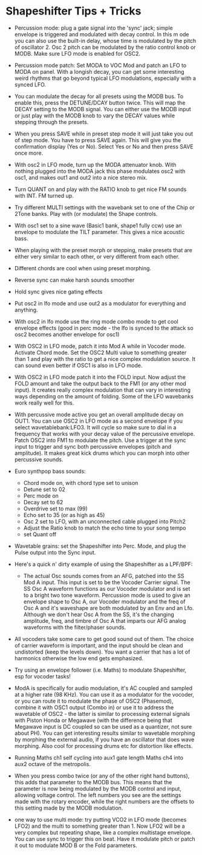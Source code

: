 Shapeshifter Tips + Tricks
==========================

- Percussion mode: plug a gate signal into the 'sync' jack; simple envelope is triggered and modulated with decay control. In this m  ode
  you can also use the built-in delay, whose time is modulated by the pitch of oscillator 2. Osc 2 pitch can be modulated by
  the ratio control knob or MODB. Make sure LFO mode is enabled for OSC2.

- Percussion mode patch: Set MODA to VOC Mod and patch an LFO to MODA on panel. With a longish decay, you can get some interesting
  weird rhythms that go beyond typical LFO modulations, especially with a synced LFO.

- You can modulate the decay for all presets using the MODB bus. To enable this, press the DETUNE/DCAY button twice. 
  This will map the DECAY setting to the MODB signal. You can either use the MODB input or just play with the MODB 
  knob to vary the DECAY values while stepping through the presets.

- When you press SAVE while in preset step mode it will just take you out of step mode. You have to press SAVE again. 
  This will give you the confirmation display (Yes or No). Select Yes or No and then press SAVE once more.

- With osc2 in LFO mode, turn up the MODA attenuator knob. With nothing plugged into the MODA jack this phase modulates 
  osc2 with osc1, and makes out1 and out2 into a nice stereo mix. 

- Turn QUANT on and play with the RATIO knob to get nice FM sounds with INT. FM turned up. 

- Try different MULTI settings with the wavebank set to one of the Chip or 2Tone banks. 
  Play with (or modulate) the Shape controls. 

- With osc1 set to a sine wave (Basic1 bank, shape1 fully ccw) use an envelope to modulate the TILT parameter. This gives a nice acoustic bass. 

- When playing with the preset morph or stepping, make presets that are either very similar to each other, or very different from each other. 

- Different chords are cool when using preset morphing. 

- Reverse sync can make harsh sounds smoother 

- Hold sync gives nice gating effects 

- Put osc2 in lfo mode and use out2 as a modulator for everything and anything. 

- With osc2 in lfo mode use the ring mode combo mode to get cool envelope effects 
  (good in perc mode - the lfo is synced to the attack so osc2 becomes another envelope for osc1) 

- With OSC2 in LFO mode, patch it into Mod A while in Vocoder mode. Activate Chord mode. 
  Set the OSC2 Multi value to something greater than 1 and play with the ratio to get a nice complex modulation source. 
  It can sound even better if OSC1 is also in LFO mode. 

- With OSC2 in LFO mode patch it into the FOLD input. Now adjust the FOLD amount and take the output back to the FM1 (or any other mod input). 
  It creates really complex modulation that can vary in interesting ways depending on the amount of folding. 
  Some of the LFO wavebanks work really well for this. 

- With percussive mode active you get an overall amplitude decay on OUT1. You can use OSC2 in LFO mode as a second envelope if you select wavetablebank:LFO3. 
  It will cycle so make sure to dial in a frequency that works with your decay value of the percussive envelope. Patch OSC2 into FM1 to modulate the pitch. 
  Use a trigger at the sync input to trigger and sync both percussive envelopes (pitch and amplitude). 
  It makes great kick drums which you can morph into other percussive sounds.

- Euro synthpop bass sounds: 
  - Chord mode on, with chord type set to unison 
  - Detune set to 02       
  - Perc mode on 
  - Decay set to 62 
  - Overdrive set to max (99) 
  - Echo set to 35 (or as high as 45) 
  - Osc 2 set to LFO, with an unconnected cable plugged into Pitch2 
  - Adjust the Ratio knob to match the echo time to your song tempo 
  - set Quant off 

- Wavetable grains: set the Shapeshifter into Perc. Mode, and plug the Pulse output into the Sync input.

- Here's a quick n' dirty example of using the Shapeshifter as a LPF/BPF: 
  - The actual Osc sounds comes from an AFG, patched into the SS Mod A input. 
    This input is set to be the Vocoder Carrier signal. 
    The SS Osc A waveform functions as our Vocoder modulator and is set to a bright two tone waveform. 
    Percussion mode is used to give an envelope shape to Osc A, our Vocoder modulator and the freq of Osc A and it's waveshape are both modulated by an Env and an Lfo. 
    Although we don't hear Osc A from the SS, it's the changing amplitude, freq, and timbre of Osc A that imparts our AFG analog waveforms with the filter/phaser sounds. 

- All vocoders take some care to get good sound out of them. The choice of carrier waveform is important, and the input should be clean and undistorted (keep the levels down). 
  You want a carrier that has a lot of harmonics otherwise the low end gets emphasized.

- Try using an envelope follower (i.e. Maths) to modulate Shapeshifter, esp for vocoder tasks!

- ModA is specifically for audio modulation, it's AC coupled and sampled at a higher rate (98 KHz). You can use it as a modulator for the vocoder, 
  or you can route it to modulate the phase of OSC2 (Phasemod), combine it with OSC1 output (Combo in) or use it to address the wavetable of OSC2 - 
  the latter is similar to processing external signals with Piston Honda or Megawave (with the difference being that Megawave input is DC coupled so can be used as a quantizer, 
  not sure about PH). You can get interesting results similar to wavetable morphing by morphing the external audio, if you have an oscillator that does wave morphing. 
  Also cool for processing drums etc for distortion like effects.

- Running Maths ch1 self cycling into aux1 gate length 
  Maths ch4 into aux2 octave of the metropolis. 

- When you press combo twice (or any of the other right hand buttons), this adds that parameter to the MODB bus. 
  This means that the parameter is now being modulated by the MODB control and input, allowing voltage control. 
  The left numbers you see are the settings made with the rotary encoder, while the right numbers are the offsets to this setting made by the MODB modulation. 

- one way to use multi mode: try putting VCO2 in LFO mode (becomes LFO2) and the multi to something greater than 1. Now LFO2 will be a very complex but repeating shape, 
  like a complex multistage envelope. You can use sync to trigger this on beat. Have it modulate pitch or patch it out to modulate MOD B or the Fold parameters.
